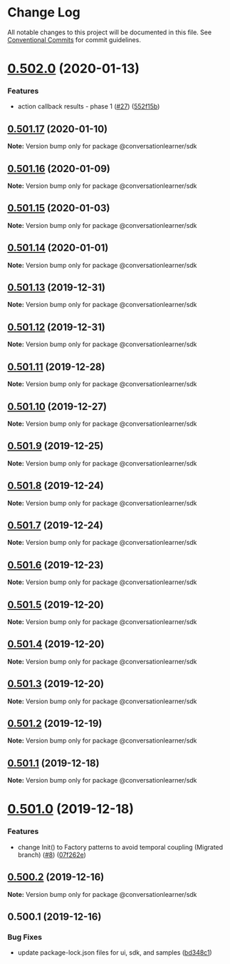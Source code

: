 # Change Log

All notable changes to this project will be documented in this file.
See [Conventional Commits](https://conventionalcommits.org) for commit guidelines.

# [0.502.0](https://github.com/microsoft/conversationlearner/compare/v0.501.17...v0.502.0) (2020-01-13)


### Features

* action callback results - phase 1 ([#27](https://github.com/microsoft/conversationlearner/issues/27)) ([552f15b](https://github.com/microsoft/conversationlearner/commit/552f15b971caac78f0b9adf4e712874826e2e9d2))





## [0.501.17](https://github.com/microsoft/conversationlearner/compare/v0.501.16...v0.501.17) (2020-01-10)

**Note:** Version bump only for package @conversationlearner/sdk





## [0.501.16](https://github.com/microsoft/conversationlearner/compare/v0.501.15...v0.501.16) (2020-01-09)

**Note:** Version bump only for package @conversationlearner/sdk





## [0.501.15](https://github.com/microsoft/conversationlearner/compare/v0.501.14...v0.501.15) (2020-01-03)

**Note:** Version bump only for package @conversationlearner/sdk





## [0.501.14](https://github.com/microsoft/conversationlearner/compare/v0.501.13...v0.501.14) (2020-01-01)

**Note:** Version bump only for package @conversationlearner/sdk





## [0.501.13](https://github.com/microsoft/conversationlearner/compare/v0.501.12...v0.501.13) (2019-12-31)

**Note:** Version bump only for package @conversationlearner/sdk





## [0.501.12](https://github.com/microsoft/conversationlearner/compare/v0.501.11...v0.501.12) (2019-12-31)

**Note:** Version bump only for package @conversationlearner/sdk





## [0.501.11](https://github.com/microsoft/conversationlearner/compare/v0.501.10...v0.501.11) (2019-12-28)

**Note:** Version bump only for package @conversationlearner/sdk





## [0.501.10](https://github.com/microsoft/conversationlearner/compare/v0.501.9...v0.501.10) (2019-12-27)

**Note:** Version bump only for package @conversationlearner/sdk





## [0.501.9](https://github.com/microsoft/conversationlearner/compare/v0.501.8...v0.501.9) (2019-12-25)

**Note:** Version bump only for package @conversationlearner/sdk





## [0.501.8](https://github.com/microsoft/conversationlearner/compare/v0.501.7...v0.501.8) (2019-12-24)

**Note:** Version bump only for package @conversationlearner/sdk





## [0.501.7](https://github.com/microsoft/conversationlearner/compare/v0.501.6...v0.501.7) (2019-12-24)

**Note:** Version bump only for package @conversationlearner/sdk





## [0.501.6](https://github.com/microsoft/conversationlearner/compare/v0.501.5...v0.501.6) (2019-12-23)

**Note:** Version bump only for package @conversationlearner/sdk





## [0.501.5](https://github.com/microsoft/conversationlearner/compare/v0.501.4...v0.501.5) (2019-12-20)

**Note:** Version bump only for package @conversationlearner/sdk





## [0.501.4](https://github.com/microsoft/conversationlearner/compare/v0.501.3...v0.501.4) (2019-12-20)

**Note:** Version bump only for package @conversationlearner/sdk





## [0.501.3](https://github.com/microsoft/conversationlearner/compare/v0.501.2...v0.501.3) (2019-12-20)

**Note:** Version bump only for package @conversationlearner/sdk





## [0.501.2](https://github.com/microsoft/conversationlearner/compare/v0.501.1...v0.501.2) (2019-12-19)

**Note:** Version bump only for package @conversationlearner/sdk





## [0.501.1](https://github.com/microsoft/conversationlearner/compare/v0.501.0...v0.501.1) (2019-12-18)

**Note:** Version bump only for package @conversationlearner/sdk





# [0.501.0](https://github.com/microsoft/conversationlearner/compare/v0.500.3...v0.501.0) (2019-12-18)


### Features

* change Init() to Factory patterns to avoid temporal coupling (Migrated branch) ([#8](https://github.com/microsoft/conversationlearner/issues/8)) ([07f262e](https://github.com/microsoft/conversationlearner/commit/07f262ec40d51eeddbf2738efcf5bb0896b4505c))





## [0.500.2](https://github.com/microsoft/conversationlearner/compare/v0.500.1...v0.500.2) (2019-12-16)

**Note:** Version bump only for package @conversationlearner/sdk





## 0.500.1 (2019-12-16)


### Bug Fixes

* update package-lock.json files for ui, sdk, and samples ([bd348c1](https://github.com/microsoft/conversationlearner/commit/bd348c1553298ef0cd4b19b01ceb1ba2e7c2ed26))
